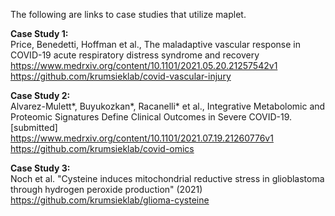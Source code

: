 The following are links to case studies that utilize maplet.

**Case Study 1:**  
Price, Benedetti, Hoffman et al., The maladaptive vascular response in COVID-19 acute respiratory distress syndrome and recovery  
https://www.medrxiv.org/content/10.1101/2021.05.20.21257542v1  
https://github.com/krumsieklab/covid-vascular-injury

**Case Study 2:**  
Alvarez-Mulett*, Buyukozkan*, Racanelli* et al., Integrative Metabolomic and Proteomic Signatures Define Clinical Outcomes in Severe COVID-19. [submitted]  
https://www.medrxiv.org/content/10.1101/2021.07.19.21260776v1  
https://github.com/krumsieklab/covid-omics

**Case Study 3:**  
Noch et al. "Cysteine induces mitochondrial reductive stress in glioblastoma through hydrogen peroxide production" (2021)  
https://github.com/krumsieklab/glioma-cysteine
